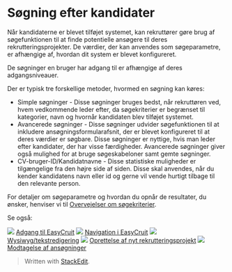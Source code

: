# Søgning efter kandidater

Når kandidaterne er blevet tilføjet systemet, kan rekruttører gøre brug af søgefunktionen til at finde potentielle ansøgere til deres rekrutteringsprojekter. De værdier, der kan anvendes som søgeparametre, er afhængige af, hvordan dit system er blevet konfigureret.

De søgninger en bruger har adgang til er afhængige af deres adgangsniveauer.

Der er typisk tre forskellige metoder, hvormed en søgning kan køres:

-   Simple søgninger - Disse søgninger bruges bedst, når rekruttøren ved, hvem vedkommende leder efter, da søgekriterier er begrænset til kategorier, navn og hvornår kandidaten blev tilføjet systemet.
-   Avancerede søgninger - Disse søgninger udvider søgefunktionen til at inkludere ansøgningsformularafsnit, der er blevet konfigureret til at deres værdier er søgbare. Disse søgninger er nyttige, hvis man leder efter kandidater, der har visse færdigheder. Avancerede søgninger giver også mulighed for at bruge søgeskabeloner samt gemte søgninger.
-   CV-bruger-ID/Kandidatnavne - Disse statistiske muligheder er tilgængelige fra den højre side af siden. Disse skal anvendes, når du kender kandidatens navn eller id og gerne vil vende hurtigt tilbage til den relevante person.

For detaljer om søgeparametre og hvordan du opnår de resultater, du ønsker, henviser vi til  [Overvejelser om søgekriterier](searching_criteria_considerations_and_examples.htm).

Se også:

![](../Resources/Images/icon-document-link.png)  [Adgang til EasyCruit](accessing_easycruit.htm)
![](../Resources/Images/icon-document-link.png)  [Navigation i EasyCruit](navigation_in_easycruit.htm)
![](../Resources/Images/icon-document-link.png)  [Wysiwyg/tekstredigering](wysiwyg_text_editor.htm)
![](../Resources/Images/icon-document-link.png)  [Oprettelse af nyt rekrutteringsprojekt](creating_a_new_vacancy.htm)
![](../Resources/Images/icon-document-link.png)  [Modtagelse af ansøgninger](receiving_applications.htm)


> Written with [StackEdit](https://stackedit.io/).
<!--stackedit_data:
eyJoaXN0b3J5IjpbMjAxNTE2OTAxNl19
-->